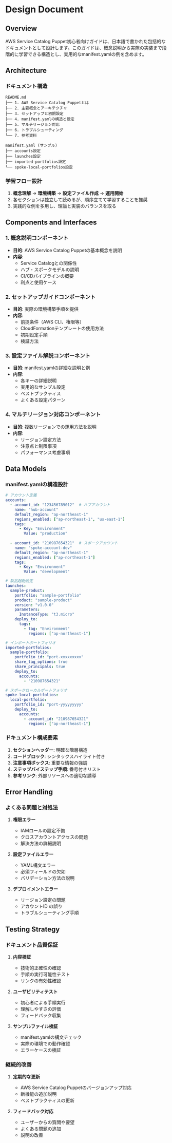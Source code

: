 # Design Document

## Overview

AWS Service Catalog Puppet初心者向けガイドは、日本語で書かれた包括的なドキュメントとして設計します。このガイドは、概念説明から実際の実装まで段階的に学習できる構造とし、実用的なmanifest.yamlの例を含めます。

## Architecture

### ドキュメント構造

```
README.md
├── 1. AWS Service Catalog Puppetとは
├── 2. 主要概念とアーキテクチャ
├── 3. セットアップと初期設定
├── 4. manifest.yamlの構造と設定
├── 5. マルチリージョン対応
├── 6. トラブルシューティング
└── 7. 参考資料

manifest.yaml (サンプル)
├── accounts設定
├── launches設定
├── imported-portfolios設定
└── spoke-local-portfolios設定
```

### 学習フロー設計

1. **概念理解** → **環境構築** → **設定ファイル作成** → **運用開始**
2. 各セクションは独立して読めるが、順序立てて学習することを推奨
3. 実践的な例を多用し、理論と実装のバランスを取る

## Components and Interfaces

### 1. 概念説明コンポーネント
- **目的**: AWS Service Catalog Puppetの基本概念を説明
- **内容**: 
  - Service Catalogとの関係性
  - ハブ・スポークモデルの説明
  - CI/CDパイプラインの概要
  - 利点と使用ケース

### 2. セットアップガイドコンポーネント
- **目的**: 実際の環境構築手順を提供
- **内容**:
  - 前提条件（AWS CLI、権限等）
  - CloudFormationテンプレートの使用方法
  - 初期設定手順
  - 検証方法

### 3. 設定ファイル解説コンポーネント
- **目的**: manifest.yamlの詳細な説明と例
- **内容**:
  - 各キーの詳細説明
  - 実用的なサンプル設定
  - ベストプラクティス
  - よくある設定パターン

### 4. マルチリージョン対応コンポーネント
- **目的**: 複数リージョンでの運用方法を説明
- **内容**:
  - リージョン設定方法
  - 注意点と制限事項
  - パフォーマンス考慮事項

## Data Models

### manifest.yamlの構造設計

```yaml
# アカウント定義
accounts:
  - account_id: "123456789012"  # ハブアカウント
    name: "hub-account"
    default_region: "ap-northeast-1"
    regions_enabled: ["ap-northeast-1", "us-east-1"]
    tags:
      - Key: "Environment"
        Value: "production"
  
  - account_id: "210987654321"  # スポークアカウント
    name: "spoke-account-dev"
    default_region: "ap-northeast-1"
    regions_enabled: ["ap-northeast-1"]
    tags:
      - Key: "Environment"
        Value: "development"

# 製品起動設定
launches:
  sample-product:
    portfolio: "sample-portfolio"
    product: "sample-product"
    version: "v1.0.0"
    parameters:
      InstanceType: "t3.micro"
    deploy_to:
      tags:
        - tag: "Environment"
          regions: ["ap-northeast-1"]

# インポートポートフォリオ
imported-portfolios:
  sample-portfolio:
    portfolio_id: "port-xxxxxxxxx"
    share_tag_options: true
    share_principals: true
    deploy_to:
      accounts:
        - "210987654321"

# スポークローカルポートフォリオ
spoke-local-portfolios:
  local-portfolio:
    portfolio_id: "port-yyyyyyyyy"
    deploy_to:
      accounts:
        - account_id: "210987654321"
          regions: ["ap-northeast-1"]
```

### ドキュメント構成要素

1. **セクションヘッダー**: 明確な階層構造
2. **コードブロック**: シンタックスハイライト付き
3. **注意事項ボックス**: 重要な情報の強調
4. **ステップバイステップ手順**: 番号付きリスト
5. **参考リンク**: 外部リソースへの適切な誘導

## Error Handling

### よくある問題と対処法

1. **権限エラー**
   - IAMロールの設定不備
   - クロスアカウントアクセスの問題
   - 解決方法の詳細説明

2. **設定ファイルエラー**
   - YAML構文エラー
   - 必須フィールドの欠如
   - バリデーション方法の説明

3. **デプロイメントエラー**
   - リージョン設定の問題
   - アカウントID の誤り
   - トラブルシューティング手順

## Testing Strategy

### ドキュメント品質保証

1. **内容検証**
   - 技術的正確性の確認
   - 手順の実行可能性テスト
   - リンクの有効性確認

2. **ユーザビリティテスト**
   - 初心者による手順実行
   - 理解しやすさの評価
   - フィードバック収集

3. **サンプルファイル検証**
   - manifest.yamlの構文チェック
   - 実際の環境での動作確認
   - エラーケースの検証

### 継続的改善

1. **定期的な更新**
   - AWS Service Catalog Puppetのバージョンアップ対応
   - 新機能の追加説明
   - ベストプラクティスの更新

2. **フィードバック対応**
   - ユーザーからの質問や要望
   - よくある問題の追加
   - 説明の改善